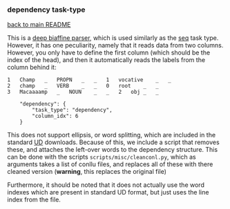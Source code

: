 ### dependency task-type
[back to main README](../README.md)

This is a [deep biaffine parser](https://openreview.net/pdf?id=Hk95PK9le), which is used similarly
as the [seq](seq.md) task type. However, it has one peculiarity, namely that it reads data
from two columns. However, you only have to define the first column (which should be the index of
the head), and then it automatically reads the labels from the column behind it:

```
1	Champ	_	PROPN	_	_	1	vocative	_	_
2	champ	_	VERB	_	_	0	root	_	_
3	Macaaaamp	_	NOUN	_	_	2	obj	_	_
```

```
    "dependency": {
        "task_type": "dependency",
        "column_idx": 6
    }
```

This does not support ellipsis, or word splitting, which are included in the
standard [UD](https://universaldependencies.org/) downloads. Because of this, we include a script
that removes these, and attaches the left-over words to the dependency structure. This can be done
with the scripts `scripts/misc/cleanconl.py`, which as arguments takes a list of conllu files, and
replaces all of these with there cleaned version (**warning**, this replaces the original file)

Furthermore, it should be noted that it does not actually use the word indexes which are present 
in standard UD format, but just uses the line index from the file.

